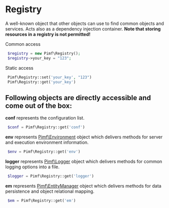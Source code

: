 # Registry

A well-known object that other objects can use to find common objects and services. Acts also as a dependency injection container. **Note that storing resources in a registry is not permitted!**

Common access

```php
 $registry = new Pimf\Registry();
 $registry->your_key = "123";
```

Static access

```php
 Pimf\Registry::set('your_key', "123")
 Pimf\Registry::get('your_key')
```

## Following objects are directly accessible and come out of the box:

**conf** represents the configuration list.

```php
 $conf = Pimf\Registry::get('conf')
```

**env** represents [Pimf\Environment](https://github.com/gjerokrsteski/pimf/blob/master/core/Pimf/Environment.php) object which delivers methods for server and execution environment information.

```php
 $env = Pimf\Registry::get('env')
```

**logger** represents [Pimf\Logger](https://github.com/gjerokrsteski/pimf/blob/master/core/Pimf/Logger.php) object which delivers methods for common logging options into a file.

```php
 $logger = Pimf\Registry::get('logger')
```

**em** represents [Pimf\EntityManager](https://github.com/gjerokrsteski/pimf/blob/master/core/Pimf/EntityManager.php) object which delivers methods for data persistence and object relational mapping.

```php
 $em = Pimf\Registry::get('em')
```
